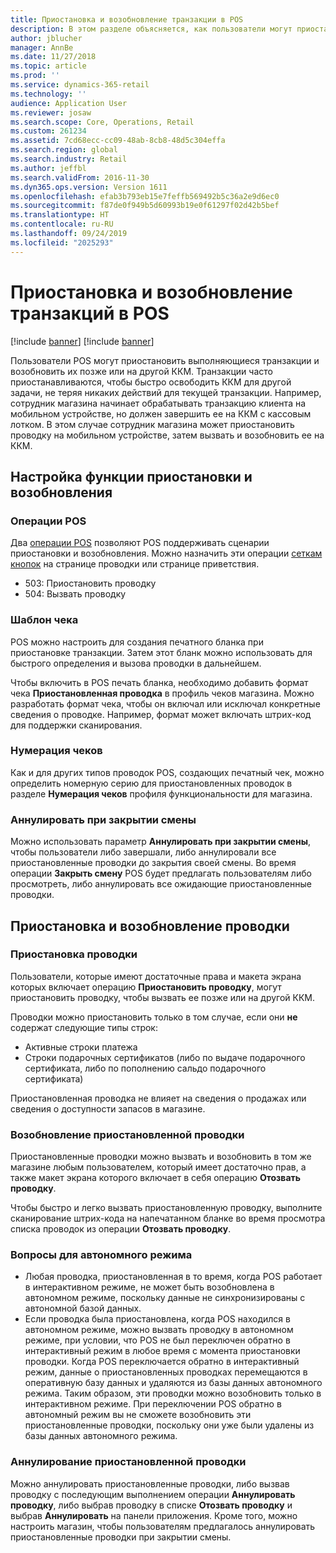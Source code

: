 ```yaml
---
title: Приостановка и возобновление транзакции в POS
description: В этом разделе объясняется, как пользователи могут приостановить выполняющиеся транзакции и возобновить их позже или на другой ККМ с помощью Dynamics 365 Retail.
author: jblucher
manager: AnnBe
ms.date: 11/27/2018
ms.topic: article
ms.prod: ''
ms.service: dynamics-365-retail
ms.technology: ''
audience: Application User
ms.reviewer: josaw
ms.search.scope: Core, Operations, Retail
ms.custom: 261234
ms.assetid: 7cd68ecc-cc09-48ab-8cb8-48d5c304effa
ms.search.region: global
ms.search.industry: Retail
ms.author: jeffbl
ms.search.validFrom: 2016-11-30
ms.dyn365.ops.version: Version 1611
ms.openlocfilehash: efab3b793eb15e7feffb569492b5c36a2e9d6ec0
ms.sourcegitcommit: f87de0f949b5d60993b19e0f61297f02d42b5bef
ms.translationtype: HT
ms.contentlocale: ru-RU
ms.lasthandoff: 09/24/2019
ms.locfileid: "2025293"
---
```

# <a name="suspend-and-resume-transactions-in-the-point-of-sale-pos"></a>Приостановка и возобновление транзакций в POS

[!include [banner](includes/banner.md)]
[!include [banner](includes/preview-banner.md)]

Пользователи POS могут приостановить выполняющиеся транзакции и возобновить их позже или на другой ККМ. Транзакции часто приостанавливаются, чтобы быстро освободить ККМ для другой задачи, не теряя никаких действий для текущей транзакции. Например, сотрудник магазина начинает обрабатывать транзакцию клиента на мобильном устройстве, но должен завершить ее на ККМ с кассовым лотком. В этом случае сотрудник магазина может приостановить проводку на мобильном устройстве, затем вызвать и возобновить ее на ККМ.

## <a name="configure-suspend-and-resume-functionality"></a>Настройка функции приостановки и возобновления

### <a name="pos-operations"></a>Операции POS

Два [операции POS](pos-operations.md) позволяют POS поддерживать сценарии приостановки и возобновления. Можно назначить эти операции [сеткам кнопок](pos-screen-layouts.md) на странице проводки или странице приветствия.

- 503: Приостановить проводку
- 504: Вызвать проводку

### <a name="receipt-template"></a>Шаблон чека

POS можно настроить для создания печатного бланка при приостановке транзакции. Затем этот бланк можно использовать для быстрого определения и вызова проводки в дальнейшем.

Чтобы включить в POS печать бланка, необходимо добавить формат чека **Приостановленная проводка** в профиль чеков магазина. Можно разработать формат чека, чтобы он включал или исключал конкретные сведения о проводке. Например, формат может включать штрих-код для поддержки сканирования.

### <a name="receipt-numbering"></a>Нумерация чеков

Как и для других типов проводок POS, создающих печатный чек, можно определить номерную серию для приостановленных проводок в разделе **Нумерация чеков** профиля функциональности для магазина.

### <a name="void-when-closing-shift"></a>Аннулировать при закрытии смены

Можно использовать параметр **Аннулировать при закрытии смены**, чтобы пользователи либо завершали, либо аннулировали все приостановленные проводки до закрытия своей смены. Во время операции **Закрыть смену** POS будет предлагать пользователям либо просмотреть, либо аннулировать все ожидающие приостановленные проводки.

## <a name="suspend-and-resume-a-transaction"></a>Приостановка и возобновление проводки

### <a name="suspend-a-transaction"></a>Приостановка проводки

Пользователи, которые имеют достаточные права и макета экрана которых включает операцию **Приостановить проводку**, могут приостановить проводку, чтобы вызвать ее позже или на другой ККМ.

Проводки можно приостановить только в том случае, если они **не** содержат следующие типы строк:

- Активные строки платежа
- Строки подарочных сертификатов (либо по выдаче подарочного сертификата, либо по пополнению сальдо подарочного сертификата)

Приостановленная проводка не влияет на сведения о продажах или сведения о доступности запасов в магазине.

### <a name="resume-a-suspended-transaction"></a>Возобновление приостановленной проводки

Приостановленные проводки можно вызвать и возобновить в том же магазине любым пользователем, который имеет достаточно прав, а также макет экрана которого включает в себя операцию **Отозвать проводку**.

Чтобы быстро и легко вызвать приостановленную проводку, выполните сканирование штрих-кода на напечатанном бланке во время просмотра списка проводок из операции **Отозвать проводку**.

### <a name="considerations-for-offline-mode"></a>Вопросы для автономного режима

- Любая проводка, приостановленная в то время, когда POS работает в интерактивном режиме, не может быть возобновлена в автономном режиме, поскольку данные не синхронизированы с автономной базой данных.
- Если проводка была приостановлена, когда POS находился в автономном режиме, можно вызвать проводку в автономном режиме, при условии, что POS не был переключен обратно в интерактивный режим в любое время с момента приостановки проводки. Когда POS переключается обратно в интерактивный режим, данные о приостановленных проводках перемещаются в оперативную базу данных и удаляются из базы данных автономного режима. Таким образом, эти проводки можно возобновить только в интерактивном режиме. При переключении POS обратно в автономный режим вы не сможете возобновить эти приостановленные проводки, поскольку они уже были удалены из базы данных автономного режима.

### <a name="void-a-suspended-transaction"></a>Аннулирование приостановленной проводки

Можно аннулировать приостановленные проводки, либо вызвав проводку с последующим выполнением операции **Аннулировать проводку**, либо выбрав проводку в списке **Отозвать проводку** и выбрав **Аннулировать** на панели приложения. Кроме того, можно настроить магазин, чтобы пользователям предлагалось аннулировать приостановленные проводки при закрытии смены.

